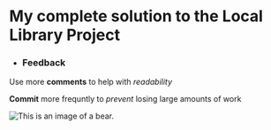 # My complete solution to the Local Library Project

* ### Feedback
Use more **comments** to help with *readability*

**Commit** more frequntly to *prevent* losing large amounts of work

![This is an image of a bear.](https://placebear.com/202/203)

